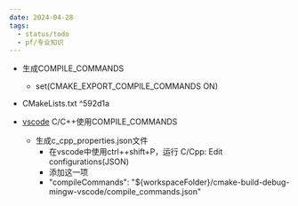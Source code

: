 ```yaml
---
date: 2024-04-28
tags:
  - status/todo
  - pf/专业知识
---
```


- 生成COMPILE_COMMANDS
	- set(CMAKE_EXPORT_COMPILE_COMMANDS ON)
- CMakeLists.txt ^592d1a

- [vscode](../VSCode/VSCode.md) C/C++使用COMPILE_COMMANDS
    - 生成c_cpp_properties.json文件
        - 在vscode中使用ctrl++shift+P，运行 C/Cpp: Edit configurations(JSON)
        - 添加这一项
        - "compileCommands": "${workspaceFolder}/cmake-build-debug-mingw-vscode/compile_commands.json"
